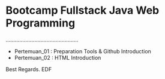 # Bootcamp Fullstack Java Web Programming
................................................

- Pertemuan_01 : Preparation Tools & Github Introduction
- Pertemuan_02 : HTML Introduction



Best Regards.
EDF
